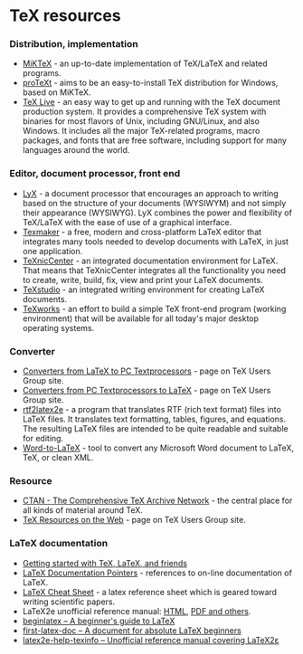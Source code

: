 # TeX resources

### Distribution, implementation
* [MiKTeX](https://miktex.org/) - an up-to-date implementation of TeX/LaTeX and related programs.
* [proTeXt](https://www.tug.org/protext/) - aims to be an easy-to-install TeX distribution for Windows, based on MiKTeX.
* [TeX Live](http://www.tug.org/texlive/) - an easy way to get up and running with the TeX document production system. It provides a comprehensive TeX system with binaries for most flavors of Unix, including GNU/Linux, and also Windows. It includes all the major TeX-related programs, macro packages, and fonts that are free software, including support for many languages around the world.

### Editor, document processor, front end
* [LyX](https://www.lyx.org/) - a document processor that encourages an approach to writing based on the structure of your documents (WYSIWYM) and not simply their appearance (WYSIWYG). LyX combines the power and flexibility of TeX/LaTeX with the ease of use of a graphical interface.
* [Texmaker](http://www.xm1math.net/texmaker/) - a free, modern and cross-platform LaTeX editor that integrates many tools needed to develop documents with LaTeX, in just one application.
* [TeXnicCenter](http://www.texniccenter.org/) - an integrated documentation environment for LaTeX. That means that TeXnicCenter integrates all the functionality you need to create, write, build, fix, view and print your LaTeX documents.
* [TeXstudio](https://www.texstudio.org/) - an integrated writing environment for creating LaTeX documents.
* [TeXworks](http://www.tug.org/texworks/) - an effort to build a simple TeX front-end program (working environment) that will be available for all today's major desktop operating systems.

### Converter
* [Converters from LaTeX to PC Textprocessors](http://www.tug.org/utilities/texconv/textopc.html) - page on TeX Users Group site.
* [Converters from PC Textprocessors to LaTeX](http://www.tug.org/utilities/texconv/pctotex.html) - page on TeX Users Group site.
* [rtf2latex2e](https://sourceforge.net/projects/rtf2latex2e/) - a program that translates RTF (rich text format) files into LaTeX files. It translates text formatting, tables, figures, and equations. The resulting LaTeX files are intended to be quite readable and suitable for editing.
* [Word-to-LaTeX](http://www.wordtolatex.com/) - tool to convert any Microsoft Word document to LaTeX, TeX, or clean XML.

### Resource
* [CTAN - The Comprehensive TeX Archive Network](https://ctan.org/) - the central place for all kinds of material around TeX.
* [TeX Resources on the Web](https://www.tug.org/interest.html) - page on TeX Users Group site.

### LaTeX documentation
* [Getting started with TeX, LaTeX, and friends](http://tug.org/begin.html)
* [LaTeX Documentation Pointers](https://ctan.org/pkg/latex-doc-ptr) - references to on-line documentation of LaTeX.
* [LaTeX Cheat Sheet](http://wch.github.io/latexsheet/) - a latex reference sheet which is geared toward writing scientific papers.
* LaTeX2e unofficial reference manual: [HTML](http://mirror.ctan.org/info/latex2e-help-texinfo/latex2e.html), [PDF and others](https://ctan.org/pkg/latex2e-help-texinfo).
* [beginlatex – A beginner's guide to LaTeX](https://www.ctan.org/pkg/beginlatex)
* [first-latex-doc – A document for absolute LaTeX beginners](https://ctan.org/pkg/first-latex-doc)
* [latex2e-help-texinfo – Unofficial reference manual covering LaTeX2ε](https://ctan.org/pkg/latex2e-help-texinfo)

